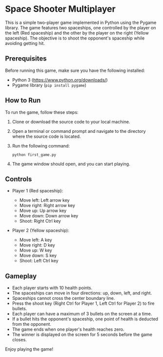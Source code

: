 # Space Shooter Multiplayer

This is a simple two-player game implemented in Python using the Pygame library. The game features two spaceships, one controlled by the player on the left (Red spaceship) and the other by the player on the right (Yellow spaceship). The objective is to shoot the opponent's spaceship while avoiding getting hit.

## Prerequisites

Before running this game, make sure you have the following installed:

- Python 3 (https://www.python.org/downloads/)
- Pygame library (```pip install pygame```)

## How to Run

To run the game, follow these steps:

1. Clone or download the source code to your local machine.
2. Open a terminal or command prompt and navigate to the directory where the source code is located.
3. Run the following command:

   ```
   python first_game.py
   ```

4. The game window should open, and you can start playing.

## Controls

- Player 1 (Red spaceship):
  - Move left: Left arrow key
  - Move right: Right arrow key
  - Move up: Up arrow key
  - Move down: Down arrow key
  - Shoot: Right Ctrl key

- Player 2 (Yellow spaceship):
  - Move left: A key
  - Move right: D key
  - Move up: W key
  - Move down: S key
  - Shoot: Left Ctrl key

## Gameplay

- Each player starts with 10 health points.
- The spaceships can move in four directions: up, down, left, and right.
- Spaceships cannot cross the center boundary line.
- Press the shoot key (Right Ctrl for Player 1, Left Ctrl for Player 2) to fire bullets.
- Each player can have a maximum of 3 bullets on the screen at a time.
- If a bullet hits the opponent's spaceship, one point of health is deducted from the opponent.
- The game ends when one player's health reaches zero.
- The winner is displayed on the screen for 5 seconds before the game closes.

Enjoy playing the game!

